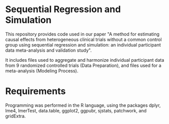 # Sequential Regression and Simulation

This repository provides code used in our paper "A method for estimating causal effects from heterogeneous clinical trials without a common control group using sequential regression and simulation: an individual participant data meta-analysis and validation study".

It includes files used to aggregate and harmonize individual participant data from 9 randomized controlled trials (Data Preparation), and files used for a meta-analysis (Modeling Process). 

# Requirements

Programming was performed in the R language, using the packages dplyr, lme4, lmerTest, data.table, ggplot2, ggpubr, sjstats, patchwork, and gridExtra.
